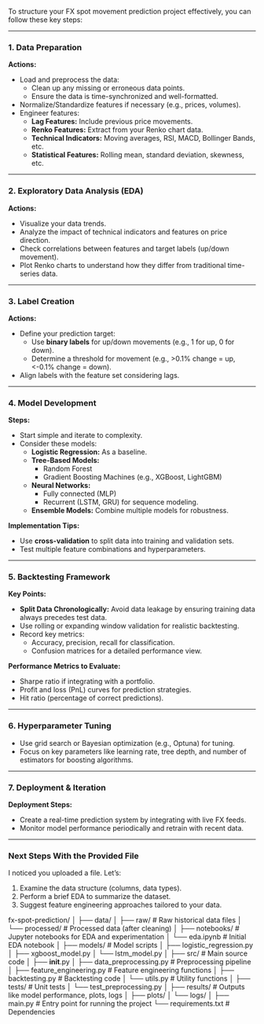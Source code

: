 To structure your FX spot movement prediction project effectively, you can follow these key steps:

---

### **1. Data Preparation**
**Actions:**
- Load and preprocess the data:
  - Clean up any missing or erroneous data points.
  - Ensure the data is time-synchronized and well-formatted.
- Normalize/Standardize features if necessary (e.g., prices, volumes).
- Engineer features:
  - **Lag Features:** Include previous price movements.
  - **Renko Features:** Extract from your Renko chart data.
  - **Technical Indicators:** Moving averages, RSI, MACD, Bollinger Bands, etc.
  - **Statistical Features:** Rolling mean, standard deviation, skewness, etc.

---

### **2. Exploratory Data Analysis (EDA)**
**Actions:**
- Visualize your data trends.
- Analyze the impact of technical indicators and features on price direction.
- Check correlations between features and target labels (up/down movement).
- Plot Renko charts to understand how they differ from traditional time-series data.

---

### **3. Label Creation**
**Actions:**
- Define your prediction target:
  - Use **binary labels** for up/down movements (e.g., 1 for up, 0 for down).
  - Determine a threshold for movement (e.g., >0.1% change = up, <-0.1% change = down).
- Align labels with the feature set considering lags.

---

### **4. Model Development**
**Steps:**
- Start simple and iterate to complexity.
- Consider these models:
  - **Logistic Regression:** As a baseline.
  - **Tree-Based Models:**
    - Random Forest
    - Gradient Boosting Machines (e.g., XGBoost, LightGBM)
  - **Neural Networks:**
    - Fully connected (MLP)
    - Recurrent (LSTM, GRU) for sequence modeling.
  - **Ensemble Models:** Combine multiple models for robustness.

**Implementation Tips:**
- Use **cross-validation** to split data into training and validation sets.
- Test multiple feature combinations and hyperparameters.

---

### **5. Backtesting Framework**
**Key Points:**
- **Split Data Chronologically:** Avoid data leakage by ensuring training data always precedes test data.
- Use rolling or expanding window validation for realistic backtesting.
- Record key metrics:
  - Accuracy, precision, recall for classification.
  - Confusion matrices for a detailed performance view.

**Performance Metrics to Evaluate:**
- Sharpe ratio if integrating with a portfolio.
- Profit and loss (PnL) curves for prediction strategies.
- Hit ratio (percentage of correct predictions).

---

### **6. Hyperparameter Tuning**
- Use grid search or Bayesian optimization (e.g., Optuna) for tuning.
- Focus on key parameters like learning rate, tree depth, and number of estimators for boosting algorithms.

---

### **7. Deployment & Iteration**
**Deployment Steps:**
- Create a real-time prediction system by integrating with live FX feeds.
- Monitor model performance periodically and retrain with recent data.

---

### **Next Steps With the Provided File**
I noticed you uploaded a file. Let’s:
1. Examine the data structure (columns, data types).
2. Perform a brief EDA to summarize the dataset.
3. Suggest feature engineering approaches tailored to your data.

fx-spot-prediction/
│
├── data/
│   ├── raw/                  # Raw historical data files
│   └── processed/            # Processed data (after cleaning)
│
├── notebooks/                # Jupyter notebooks for EDA and experimentation
│   └── eda.ipynb             # Initial EDA notebook
│
├── models/                   # Model scripts
│   ├── logistic_regression.py
│   ├── xgboost_model.py
│   └── lstm_model.py
│
├── src/                      # Main source code
│   ├── __init__.py
│   ├── data_preprocessing.py # Preprocessing pipeline
│   ├── feature_engineering.py # Feature engineering functions
│   ├── backtesting.py        # Backtesting code
│   └── utils.py              # Utility functions
│
├── tests/                    # Unit tests
│   └── test_preprocessing.py
│
├── results/                  # Outputs like model performance, plots, logs
│   ├── plots/
│   └── logs/
│
├── main.py                   # Entry point for running the project
└── requirements.txt          # Dependencies
